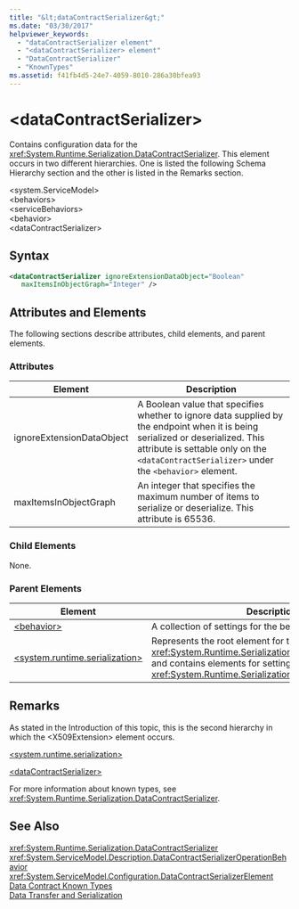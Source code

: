 ```yaml
---
title: "&lt;dataContractSerializer&gt;"
ms.date: "03/30/2017"
helpviewer_keywords: 
  - "dataContractSerializer element"
  - "<dataContractSerializer> element"
  - "DataContractSerializer"
  - "KnownTypes"
ms.assetid: f41fb4d5-24e7-4059-8010-286a30bfea93
---
```

# &lt;dataContractSerializer&gt;
Contains configuration data for the <xref:System.Runtime.Serialization.DataContractSerializer>. This element occurs in two different hierarchies. One is listed the following Schema Hierarchy section and the other is listed in the Remarks section.  

 \<system.ServiceModel>  
\<behaviors>  
\<serviceBehaviors>  
\<behavior>  
\<dataContractSerializer>  

## Syntax  

```xml  
<dataContractSerializer ignoreExtensionDataObject="Boolean"  
   maxItemsInObjectGraph="Integer" />  
```  

## Attributes and Elements  
 The following sections describe attributes, child elements, and parent elements.  

### Attributes  


|Element|Description|  
|-------------|-----------------|  
|ignoreExtensionDataObject|A Boolean value that specifies whether to ignore data supplied by the endpoint when it is being serialized or deserialized. This attribute is settable only on the `<dataContractSerializer>` under the `<behavior>` element.|  
|maxItemsInObjectGraph|An integer that specifies the maximum number of items to serialize or deserialize. This attribute is 65536.|  

### Child Elements  
 None.  

### Parent Elements  


|Element|Description|  
|-------------|-----------------|  
|[\<behavior>](../../../../../docs/framework/configure-apps/file-schema/wcf/behavior-of-servicebehaviors.md)|A collection of settings for the behavior of a service.|  
|[\<system.runtime.serialization>](../../../../../docs/framework/configure-apps/file-schema/wcf/system-runtime-serialization.md)|Represents the root element for the <xref:System.Runtime.Serialization> namespace section and contains elements for setting options of the <xref:System.Runtime.Serialization.DataContractSerializer>.|  

## Remarks  
 As stated in the Introduction of this topic, this is the second hierarchy in which the \<X509Extension> element occurs.  

 [\<system.runtime.serialization>](../../../../../docs/framework/configure-apps/file-schema/wcf/system-runtime-serialization.md)  

 [\<dataContractSerializer>](../../../../../docs/framework/configure-apps/file-schema/wcf/datacontractserializer-element.md)  

 For more information about known types, see <xref:System.Runtime.Serialization.DataContractSerializer>.  

## See Also  
 <xref:System.Runtime.Serialization.DataContractSerializer>  
 <xref:System.ServiceModel.Description.DataContractSerializerOperationBehavior>  
 <xref:System.ServiceModel.Configuration.DataContractSerializerElement>  
 [Data Contract Known Types](../../../../../docs/framework/wcf/feature-details/data-contract-known-types.md)  
 [Data Transfer and Serialization](../../../../../docs/framework/wcf/feature-details/data-transfer-and-serialization.md)
